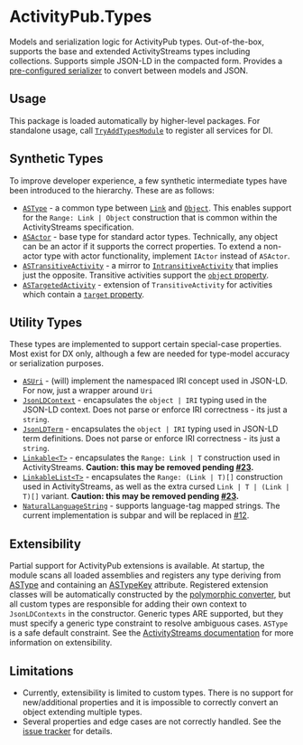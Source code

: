 ﻿# ActivityPub.Types

Models and serialization logic for ActivityPub types.
Out-of-the-box, supports the base and extended ActivityStreams types including collections.
Supports simple JSON-LD in the compacted form.
Provides a [pre-configured serializer](Json/JsonLdSerializer.cs) to convert between models and JSON.

## Usage
This package is loaded automatically by higher-level packages.
For standalone usage, call [`TryAddTypesModule`](TypesModule.cs) to register all services for DI.

## Synthetic Types
To improve developer experience, a few synthetic intermediate types have been introduced to the hierarchy.
These are as follows:
* [`ASType`](ASType.cs) - a common type between [`Link`](ASLink.cs) and [`Object`](ASObject.cs). This enables support for the `Range: Link | Object` construction that is common within the ActivityStreams specification.
* [`ASActor`](ASActor.cs) - base type for standard actor types. Technically, any object can be an actor if it supports the correct properties. To extend a non-actor type with actor functionality, implement `IActor` instead of `ASActor`.
* [`ASTransitiveActivity`](ASTransitiveActivity.cs) - a mirror to [`IntransitiveActivity`](ASIntransitiveActivity.cs) that implies just the opposite. Transitive activities support the [`object` property](https://www.w3.org/TR/activitystreams-vocabulary/#dfn-object).
* [`ASTargetedActivity`](ASTargetedActivity.cs) - extension of `TransitiveActivity` for activities which contain a [`target` property](https://www.w3.org/TR/activitystreams-vocabulary/#dfn-target).

## Utility Types
These types are implemented to support certain special-case properties.
Most exist for DX only, although a few are needed for type-model accuracy or serialization purposes.
* [`ASUri`](Util/ASUri.cs) - (will) implement the namespaced IRI concept used in JSON-LD. For now, just a wrapper around `Uri`
* [`JsonLDContext`](Util/JsonLDContext.cs) - encapsulates the `object | IRI` typing used in the JSON-LD context. Does not parse or enforce IRI correctness - its just a `string`.
* [`JsonLDTerm`](Util/JsonLDTerm.cs) - encapsulates the `object | IRI` typing used in JSON-LD term definitions. Does not parse or enforce IRI correctness - its just a `string`.
* [`Linkable<T>`](Util/Linkable.cs) - encapsulates the `Range: Link | T` construction used in ActivityStreams. **Caution: this may be removed pending [#23](https://github.com/warriordog/ActivityPubSharp/issues/23).**
* [`LinkableList<T>`](Util/LinkableList.cs) - encapsulates the `Range: (Link | T)[]` construction used in ActivityStreams, as well as the extra cursed `Link | T | (Link | T)[]` variant. **Caution: this may be removed pending [#23](https://github.com/warriordog/ActivityPubSharp/issues/23).**
* [`NaturalLanguageString`](Util/NaturalLanguageString.cs) - supports language-tag mapped strings. The current implementation is subpar and will be replaced in [#12](https://github.com/warriordog/ActivityPubSharp/issues/12).

## Extensibility
Partial support for ActivityPub extensions is available.
At startup, the module scans all loaded assemblies and registers any type deriving from [ASType](ASType.cs) and containing an [ASTypeKey](Json/ASTypeKeyAttribute.cs) attribute.
Registered extension classes will be automatically constructed by the [polymorphic converter](Json/ASTypeConverter.cs), but all custom types are responsible for adding their own context to `JsonLDContexts` in the constructor.
Generic types ARE supported, but they must specify a generic type constraint to resolve ambiguous cases.
`ASType` is a safe default constraint.
See the [ActivityStreams documentation](https://www.w3.org/TR/activitystreams-core/#extensibility) for more information on extensibility.

## Limitations
* Currently, extensibility is limited to custom types. There is no support for new/additional properties and it is impossible to correctly convert an object extending multiple types.
* Several properties and edge cases are not correctly handled. See the [issue tracker](https://github.com/warriordog/ActivityPubSharp/issues) for details.